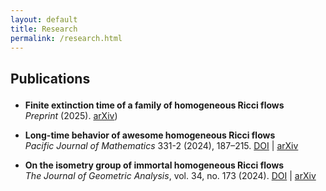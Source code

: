 ```yaml
---
layout: default
title: Research
permalink: /research.html
---
```


## Publications
<div style="margin-top: 1.5em;"></div>

- **Finite extinction time of a family of homogeneous Ricci flows**  
  *Preprint* (2025).
  [arXiv](https://arxiv.org/abs/2507.05097))

- **Long-time behavior of awesome homogeneous Ricci flows**  
  *Pacific Journal of Mathematics* 331-2 (2024), 187–215.
  [DOI](https://doi.org/10.2140/pjm.2024.331.187) | [arXiv](https://arxiv.org/abs/2312.16517)

- **On the isometry group of immortal homogeneous Ricci flows**  
  *The Journal of Geometric Analysis*, vol. 34, no. 173 (2024).
  [DOI](https://doi.org/10.1007/s12220-024-01609-6) | [arXiv](https://arxiv.org/abs/2310.18182)
